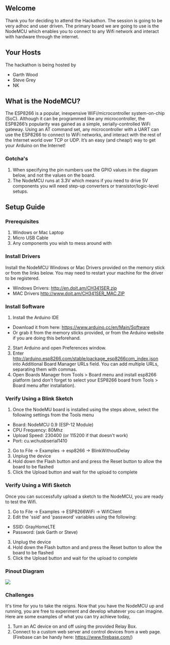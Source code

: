## Welcome
Thank you for deciding to attend the Hackathon. The session is going to be very adhoc and user driven. The primary board we are going to use is the NodeMCU which enables you to connect to any Wifi network and interact with hardware through the internet.

## Your Hosts
The hackathon is being hosted by
* Garth Wood
* Steve Grey
* NK

## What is the NodeMCU?
The ESP8266 is a popular, inexpensive WiFi/microcontroller system-on-chip (SoC). Although it can be programmed like any microcontroller, the ESP8266’s popularity was gained as a simple, serially-controlled WiFi gateway. Using an AT command set, any microcontroller with a UART can use the ESP8266 to connect to WiFi networks, and interact with the rest of the Internet world over TCP or UDP. It’s an easy (and cheap!) way to get your Arduino on the Internet!

### Gotcha's
1. When specifying the pin numbers use the GPIO values in the diagram below, and not the values on the board.
2. The NodeMCU runs at 3.3V which means if you need to drive 5V components you will need step-up converters or transistor/logic-level setups.

## Setup Guide
### Prerequisites
1. Windows or Mac Laptop
2. Micro USB Cable
3. Any components you wish to mess around with

### Install Drivers
Install the NodeMCU Windows or Mac Drivers provided on the memory stick or from the links below. You may need to restart your machine for the driver to be registered.

* Windows Drivers: http://en.doit.am/CH341SER.zip
* MAC Drivers http://www.doit.am/CH341SER_MAC.ZIP

### Install Software
1. Install the Arduino IDE
  *  Download it from here: https://www.arduino.cc/en/Main/Software
  * Or grab it from the memory sticks provided, or from the Arduino website if you are doing this beforehand.
2. Start Arduino and open Preferences window.
3. Enter http://arduino.esp8266.com/stable/package_esp8266com_index.json into Additional Board Manager URLs field. You can add multiple URLs, separating them with commas.
4. Open Boards Manager from Tools > Board menu and install esp8266 platform (and don't forget to select your ESP8266 board from Tools > Board menu after installation).

### Verify Using a Blink Sketch
1. Once the NodeMU board is installed using the steps above, select the following settings from the Tools menu
 * Board: NodeMCU 0.9 (ESP-12 Module)
 * CPU Frequency: 80Mhz
 * Upload Speed: 230400 (or 115200 if that doesn't work)
 * Port: cu.wchusbserial1410
2. Go to File -> Examples -> esp8266 -> BlinkWithoutDelay
3. Unplug the device
4. Hold down the Flash button and and press the Reset button to allow the board to be flashed
5. Click the Upload button and wait for the upload to complete

### Verify Using a Wifi Sketch
Once you can successfully upload a sketch to the NodeMCU, you are ready to test the Wifi.

1. Go to File -> Examples -> ESP8266WiFi -> WifiClient
2. Edit the 'ssid' and 'password' variables using the following:
  * SSID: GrayHomeLTE
  * Password:      (ask Garth or Steve)
3. Unplug the device
4. Hold down the Flash button and and press the Reset button to allow the board to be flashed
5. Click the Upload button and wait for the upload to complete

### Pinout Diagram
![](http://www.cnx-software.com/wp-content/uploads/2015/10/NodeMCU_v0.9_Pinout.png)

### Challenges
It's time for you to take the reigns. Now that you have the NodeMCU up and running, you are free to experiment and develop whatever you can imagine. Here are some examples of what you can try achieve today,

1. Turn an AC device on and off using the provided Relay Box.
2. Connect to a custom web server and control devices from a web page. (Firebase can be handy here: https://www.firebase.com/)
